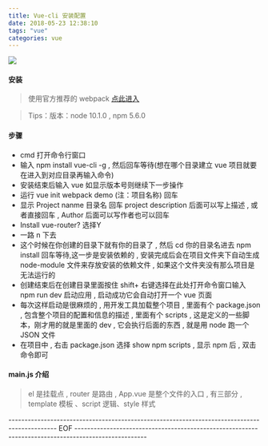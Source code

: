 ```yaml
---
title: Vue-cli 安装配置
date: 2018-05-23 12:38:10
tags: "vue"
categories: vue
---
```


![](https://i.imgur.com/1jfdx8K.png)

<!--more-->

#### 安装

> 使用官方推荐的 webpack [点此进入](https://github.com/vuejs/vue-cli)

> Tips：版本：node 10.1.0 , npm 5.6.0

#### 步骤

- cmd 打开命令行窗口
- 输入 npm install vue-cli -g , 然后回车等待(想在哪个目录建立 vue 项目就要在进入到对应目录再输入命令)
- 安装结束后输入 vue 如显示版本号则继续下一步操作
- 运行 vue init webpack demo (注：项目名称) 回车
- 显示 Project nanme 目录名 回车 project description 后面可以写上描述 , 或者直接回车 , Author 后面可以写作者也可以回车 
- Install vue-router? 选择Y
- 一路 n 下去
- 这个时候在你创建的目录下就有你的目录了 , 然后 cd 你的目录名进去 npm install 回车等待,这一步是安装依赖的 , 安装完成后会在项目文件夹下自动生成 node-module 文件来存放安装的依赖文件 , 如果这个文件夹没有那么项目是无法运行的
- 创建结束后在创建目录里面按住 shift+ 右键选择在此处打开命令窗口输入 npm run dev 启动应用 , 启动成功它会自动打开一个 vue 页面
- 每次这样启动是很麻烦的 , 用开发工具加载整个项目 , 里面有个 package.json , 包含整个项目的配置和信息的描述 , 里面有个 scripts , 这是定义的一些脚本，刚才用的就是里面的 dev , 它会执行后面的东西 , 就是用 node 跑一个 JSON 文件
- 在项目中 , 右击 package.json 选择 show npm scripts , 显示 npm 后 , 双击命令即可

#### main.js 介绍

> el 是挂载点 , router 是路由 , App.vue 是整个文件的入口 , 有三部分 , template 模板 、script 逻辑、style 样式

--------------------------------------------------------------------------------------------- EOF ----------------------------------------------------------------------------------------------------